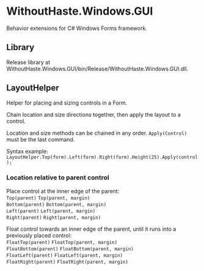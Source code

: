 # WithoutHaste.Windows.GUI

Behavior extensions for C# Windows Forms framework.

## Library

Release library at WithoutHaste.Windows.GUI/bin/Release/WithoutHaste.Windows.GUI.dll.

## LayoutHelper

Helper for placing and sizing controls in a Form.

Chain location and size directions together, then apply the layout to a control.

Location and size methods can be chained in any order. `Apply(Control)` must be the last command.

Syntax example: `LayoutHelper.Top(form).Left(form).Right(form).Height(25).Apply(control);`

### Location relative to parent control

Place control at the inner edge of the parent:  
`Top(parent)` `Top(parent, margin)`  
`Bottom(parent)` `Bottom(parent, margin)`  
`Left(parent)` `Left(parent, margin)`  
`Right(parent)` `Right(parent, margin)`

Float control towards an inner edge of the parent, until it runs into a previously placed control:  
`FloatTop(parent)` `FloatTop(parent, margin)`  
`FloatBottom(parent)` `FloatBottom(parent, margin)`  
`FloatLeft(parent)` `FloatLeft(parent, margin)`  
`FloatRight(parent)` `FloatRight(parent, margin)`  
